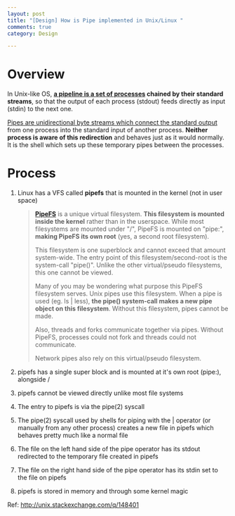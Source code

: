 ```yaml
---
layout: post
title: "[Design] How is Pipe implemented in Unix/Linux "
comments: true
category: Design

---
```


# Overview

In Unix-like OS, __[a pipeline is a set of processes](https://goo.gl/0NAqd9) chained by their standard streams__, so that the output of each process (stdout) feeds directly as input (stdin) to the next one. 

[Pipes are unidirectional byte streams which connect the standard output](http://stackoverflow.com/a/17503877) from one process into the standard input of another process. __Neither process is aware of this redirection__ and behaves just as it would normally. It is the shell which sets up these temporary pipes between the processes.

# Process

1. Linux has a VFS called __pipefs__ that is mounted in the kernel (not in user space)

    > __[PipeFS](http://www.linux.org/threads/pipefs-sockfs-debugfs-and-securityfs.5383/)__ is a unique virtual filesystem. __This filesystem is mounted inside the kernel__ rather than in the userspace. While most filesystems are mounted under "/", PipeFS is mounted on "pipe:", __making PipeFS its own root__ (yes, a second root filesystem). 
    >
    > This filesystem is one superblock and cannot exceed that amount system-wide. The entry point of this filesystem/second-root is the system-call "pipe()". Unlike the other virtual/pseudo filesystems, this one cannot be viewed.
    >
    > Many of you may be wondering what purpose this PipeFS filesystem serves. Unix pipes use this filesystem. When a pipe is used (eg. ls | less), __the pipe() system-call makes a new pipe object on this filesystem__. Without this filesystem, pipes cannot be made. 
    >
    > Also, threads and forks communicate together via pipes. Without PipeFS, processes could not fork and threads could not communicate. 
    >
    > Network pipes also rely on this virtual/pseudo filesystem.

1. pipefs has a single super block and is mounted at it's own root (pipe:), alongside /

1. pipefs cannot be viewed directly unlike most file systems

1. The entry to pipefs is via the pipe(2) syscall

1. The pipe(2) syscall used by shells for piping with the | operator (or manually from any other process) creates a new file in pipefs which behaves pretty much like a normal file

1. The file on the left hand side of the pipe operator has its stdout redirected to the temporary file created in pipefs

1. The file on the right hand side of the pipe operator has its stdin set to the file on pipefs

1. pipefs is stored in memory and through some kernel magic

Ref: http://unix.stackexchange.com/q/148401
